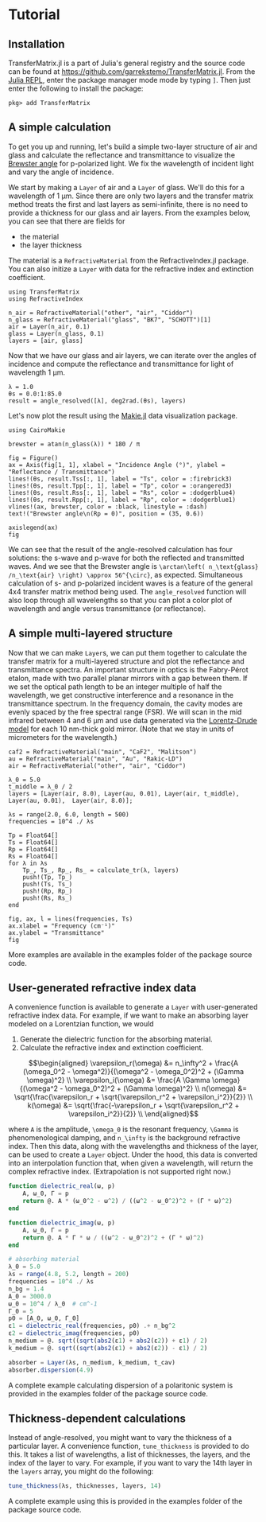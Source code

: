 # Tutorial

## Installation

TransferMatrix.jl is a part of Julia's general registry and the source code can be found at <https://github.com/garrekstemo/TransferMatrix.jl>.
From the [Julia REPL](https://docs.julialang.org/en/v1/stdlib/REPL/), enter the package manager mode mode by typing `]`.
Then just enter the following to install the package:

```
pkg> add TransferMatrix
```

## A simple calculation

To get you up and running, let's build a simple two-layer structure of air and glass
and calculate the reflectance and transmittance to visualize the [Brewster angle](https://en.wikipedia.org/wiki/Brewster%27s_angle) for p-polarized light.
We fix the wavelength of incident light and vary the angle of incidence.

We start by making a `Layer` of air and a `Layer` of glass. We'll do this for 
a wavelength of 1 μm. Since there are only two layers and the transfer matrix method
treats the first and last layers as semi-infinite, there is no need to provide a thickness
for our glass and air layers. From the examples below, you can see that there are fields for

- the material
- the layer thickness

The material is a `RefractiveMaterial` from the RefractiveIndex.jl package. You can also initize a `Layer` with data for the refractive index and extinction coefficient.


```@example tutorial
using TransferMatrix
using RefractiveIndex

n_air = RefractiveMaterial("other", "air", "Ciddor")
n_glass = RefractiveMaterial("glass", "BK7", "SCHOTT")[1]
air = Layer(n_air, 0.1)
glass = Layer(n_glass, 0.1)
layers = [air, glass]
```

Now that we have our glass and air layers, we can iterate over the angles of incidence and compute the reflectance and transmittance for light of wavelength 1 μm.

```@example tutorial
λ = 1.0
θs = 0.0:1:85.0
result = angle_resolved([λ], deg2rad.(θs), layers)
```

Let's now plot the result using the [Makie.jl](https://makie.juliaplots.org/) data visualization package.

```@example tutorial
using CairoMakie

brewster = atan(n_glass(λ)) * 180 / π

fig = Figure()
ax = Axis(fig[1, 1], xlabel = "Incidence Angle (°)", ylabel = "Reflectance / Transmittance")
lines!(θs, result.Tss[:, 1], label = "Ts", color = :firebrick3)
lines!(θs, result.Tpp[:, 1], label = "Tp", color = :orangered3)
lines!(θs, result.Rss[:, 1], label = "Rs", color = :dodgerblue4)
lines!(θs, result.Rpp[:, 1], label = "Rp", color = :dodgerblue1)
vlines!(ax, brewster, color = :black, linestyle = :dash)
text!("Brewster angle\n(Rp = 0)", position = (35, 0.6))

axislegend(ax)
fig
```

We can see that the result of the angle-resolved calculation has four solutions: the s-wave and p-wave for both the reflected and transmitted waves. And we see that the Brewster angle
is ``\arctan\left( n_\text{glass} /n_\text{air} \right) \approx 56^{\circ}``, as expected.
Simultaneous calculation of s- and p-polarized incident waves is a feature of the 
general 4x4 transfer matrix method being used. The `angle_resolved` function
will also loop through all wavelengths so that you can plot
a color plot of wavelength and angle versus transmittance (or reflectance).


## A simple multi-layered structure

Now that we can make `Layer`s, we can put them together to calculate 
the transfer matrix for a multi-layered structure and plot the reflectance and transmittance spectra.
An important structure in optics is the Fabry-Pérot etalon, made with two parallel planar mirrors with a gap between them.
If we set the optical path length to be an integer multiple of half the wavelength, we get constructive interference and a resonance in the transmittance spectrum.
In the frequency domain, the cavity modes are evenly spaced by the free spectral range (FSR).
We will scan in the mid infrared between 4 and 6 μm and use data generated
via the [Lorentz-Drude model](https://en.wikipedia.org/wiki/Lorentz_oscillator_model) for each 10 nm-thick gold mirror. (Note that we stay in units of micrometers for the wavelength.)

```@example tutorial
caf2 = RefractiveMaterial("main", "CaF2", "Malitson")
au = RefractiveMaterial("main", "Au", "Rakic-LD")
air = RefractiveMaterial("other", "air", "Ciddor")

λ_0 = 5.0
t_middle = λ_0 / 2
layers = [Layer(air, 8.0), Layer(au, 0.01), Layer(air, t_middle), Layer(au, 0.01),  Layer(air, 8.0)];

λs = range(2.0, 6.0, length = 500)
frequencies = 10^4 ./ λs

Tp = Float64[]
Ts = Float64[]
Rp = Float64[]
Rs = Float64[]
for λ in λs
    Tp_, Ts_, Rp_, Rs_ = calculate_tr(λ, layers)
    push!(Tp, Tp_)
    push!(Ts, Ts_)
    push!(Rp, Rp_)
    push!(Rs, Rs_)
end

fig, ax, l = lines(frequencies, Ts)
ax.xlabel = "Frequency (cm⁻¹)"
ax.ylabel = "Transmittance"
fig
```

More examples are available in the examples folder of the package source code.


## User-generated refractive index data

A convenience function is available to generate a `Layer` with user-generated refractive index data.
For example, if we want to make an absorbing layer modeled on a Lorentzian function, we would

1. Generate the dielectric function for the absorbing material.
2. Calculate the refractive index and extinction coefficient.

```math
\begin{aligned}
   \varepsilon_r(\omega) &= n_\infty^2 + \frac{A (\omega_0^2 - \omega^2)}{(\omega^2 - \omega_0^2)^2 + (\Gamma \omega)^2} \\

   \varepsilon_i(\omega) &= \frac{A \Gamma \omega}{(\omega^2 - \omega_0^2)^2 + (\Gamma \omega)^2} \\

   n(\omega) &= \sqrt{\frac{\varepsilon_r + \sqrt{\varepsilon_r^2 + \varepsilon_i^2}}{2}} \\

   k(\omega) &= \sqrt{\frac{-\varepsilon_r + \sqrt{\varepsilon_r^2 + \varepsilon_i^2}}{2}} \\
\end{aligned}
```
where ``A`` is the amplitude, ``\omega_0`` is the resonant frequency, ``\Gamma`` is phenomenological damping, and ``n_\infty`` is the background refractive index.
Then this data, along with the wavelengths and thickness of the layer, can be used to create a `Layer` object.
Under the hood, this data is converted into an interpolation function that, when given a wavelength, will return the complex refractive index. (Extrapolation is not supported right now.)


```julia
function dielectric_real(ω, p)
    A, ω_0, Γ = p
    return @. A * (ω_0^2 - ω^2) / ((ω^2 - ω_0^2)^2 + (Γ * ω)^2)
end

function dielectric_imag(ω, p)
    A, ω_0, Γ = p
    return @. A * Γ * ω / ((ω^2 - ω_0^2)^2 + (Γ * ω)^2)
end

# absorbing material
λ_0 = 5.0
λs = range(4.8, 5.2, length = 200)
frequencies = 10^4 ./ λs
n_bg = 1.4
A_0 = 3000.0
ω_0 = 10^4 / λ_0  # cm^-1
Γ_0 = 5
p0 = [A_0, ω_0, Γ_0]
ε1 = dielectric_real(frequencies, p0) .+ n_bg^2
ε2 = dielectric_imag(frequencies, p0)
n_medium = @. sqrt((sqrt(abs2(ε1) + abs2(ε2)) + ε1) / 2)
k_medium = @. sqrt((sqrt(abs2(ε1) + abs2(ε2)) - ε1) / 2)

absorber = Layer(λs, n_medium, k_medium, t_cav)
absorber.dispersion(4.9)
```

A complete example calculating dispersion of a polaritonic system is provided in the examples folder of the package source code.

## Thickness-dependent calculations

Instead of angle-resolved, you might want to vary the thickness of a particular layer.
A convenience function, `tune_thickness` is provided to do this.
It takes a list of wavelengths, a list of thicknesses, the layers, and the index of the layer to vary.
For example, if you want to vary the 14th layer in the `layers` array, you might do the following:

```julia
tune_thickness(λs, thicknesses, layers, 14)
```

A complete example using this is provided in the examples folder of the package source code.